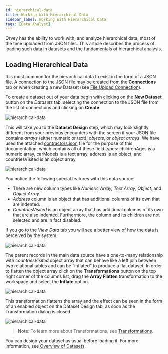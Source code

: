 ```yaml
---
id: hierarchical-data
title: Working With Hierarchical Data
sidebar_label: Working With Hierarchical Data
tags: [Data Analyst]
---
```


<div style={{textAlign: "justify"}}>

Qrvey has the ability to work with, and analyze hierarchical data, most of the time uploaded from JSON files. This article describes the process of loading such data in datasets and the fundamentals of hierarchical analysis.

## Loading Hierarchical Data
It is most common for the hierarchical data to exist in the form of a JSON file. A connection to the JSON file may be created from the **Connections** tab or when creating a new Dataset (see [File Upload Connection](../connections/csv.md)). 

To create a dataset out of your data begin with clicking on the **New Dataset** button on the *Datasets* tab, selecting the connection to the JSON file from the list of connections and clicking on **Create**.
 
 ![hierarchical-data](https://s3.amazonaws.com/cdn.qrvey.com/documentation_assets/get-started/hierarchical-data/hiercon1.png#thumbnail)

This will take you to the **Dataset Design** step, which may look slightly different from your previous encounters with the screen if your JSON file contains *arrays* (either numeric or text), *objects*, or *object arrays*. We have used the attached <a href="https://s3.amazonaws.com/cdn.qrvey.com/documentation_assets/get-started/hierarchical-data/contractors.json">contractors.json</a> file for the purpose of this documentation, which contains all of these field types: childrenAges is a numeric array, carModels is a text array, address is an object, and countriesVisited is an object array.

 ![hierarchical-data](https://s3.amazonaws.com/cdn.qrvey.com/documentation_assets/get-started/hierarchical-data/hiercon2.png#thumbnail)

You notice the following special features with this data source:
* There are new column types like *Numeric Array, Text Array, Object,* and *Object Array*.
* *Address* column is an object that has additional columns of its own that are indented.
* *CountriesVisited* is an object array that has additional columns of its own that are also indented. Furthermore, the column and its children are not selected and are in fact disabled.

If you go to the *View Data* tab you will see a better view of how the data is perceived by the system.

 ![hierarchical-data](https://s3.amazonaws.com/cdn.qrvey.com/documentation_assets/get-started/hierarchical-data/hiercon3.png#thumbnail)

The parent records in the main data source have a one-to-many relationship with *countriesVisited* object array that can behave like a left join between two relational tables and can be “inflated” to produce a flat dataset. In order to flatten the object array click on the **Transformations** button on the top right corner of the columns list, drag the **Array Flatten** transformation to the workspace and select the **Inflate** option.

 ![hierarchical-data](https://s3.amazonaws.com/cdn.qrvey.com/documentation_assets/get-started/hierarchical-data/hiercon4.png#thumbnail)


This transformation flattens the array and the effect can be seen in the form of an enabled object on the Dataset Design tab, as soon as the Transformation dialog is closed. 

 ![hierarchical-data](https://s3.amazonaws.com/cdn.qrvey.com/documentation_assets/get-started/hierarchical-data/hiercon5.png#thumbnail)


>**Note**: To learn more about Transformations, see [Transformations](../datasets/design/transformation/transformations.md).

You can design your dataset as usual before loading it. For more information, see [Overview of Datasets](../datasets/overview-of-datasets.md).


</div>
